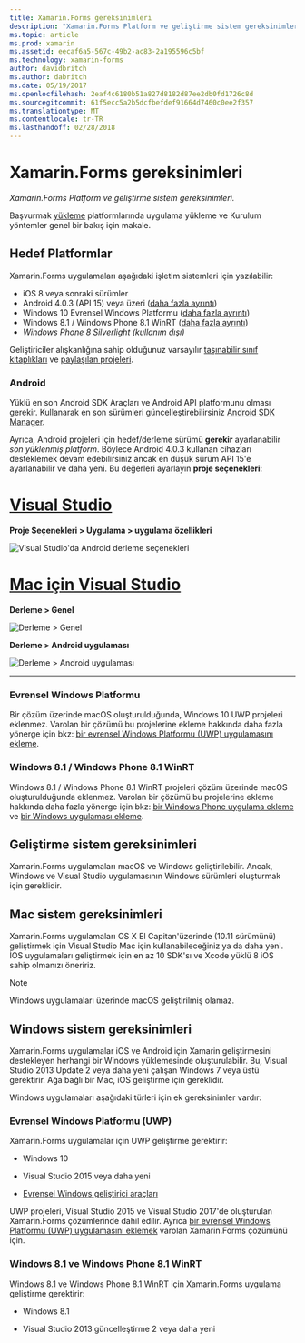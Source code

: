 ```yaml
---
title: Xamarin.Forms gereksinimleri
description: "Xamarin.Forms Platform ve geliştirme sistem gereksinimleri."
ms.topic: article
ms.prod: xamarin
ms.assetid: eecaf6a5-567c-49b2-ac83-2a195596c5bf
ms.technology: xamarin-forms
author: davidbritch
ms.author: dabritch
ms.date: 05/19/2017
ms.openlocfilehash: 2eaf4c6180b51a827d8182d87ee2db0fd1726c8d
ms.sourcegitcommit: 61f5ecc5a2b5dcfbefdef91664d7460c0ee2f357
ms.translationtype: MT
ms.contentlocale: tr-TR
ms.lasthandoff: 02/28/2018
---
```

# <a name="xamarinforms-requirements"></a>Xamarin.Forms gereksinimleri

_Xamarin.Forms Platform ve geliştirme sistem gereksinimleri._

Başvurmak [yükleme](~/cross-platform/get-started/installation/index.md) platformlarında uygulama yükleme ve Kurulum yöntemler genel bir bakış için makale.

## <a name="target-platforms"></a>Hedef Platformlar

Xamarin.Forms uygulamaları aşağıdaki işletim sistemleri için yazılabilir:

-  iOS 8 veya sonraki sürümler
-  Android 4.0.3 (API 15) veya üzeri ([daha fazla ayrıntı](#android))
-  Windows 10 Evrensel Windows Platformu ([daha fazla ayrıntı](#windows10))
-  Windows 8.1 / Windows Phone 8.1 WinRT ([daha fazla ayrıntı](#windows))
-  *Windows Phone 8 Silverlight (kullanım dışı)*

Geliştiriciler alışkanlığına sahip olduğunuz varsayılır [taşınabilir sınıf kitaplıkları](~/cross-platform/app-fundamentals/pcl.md) ve [paylaşılan projeleri](~/cross-platform/app-fundamentals/shared-projects.md).

<a name="android" />

### <a name="android"></a>Android

Yüklü en son Android SDK Araçları ve Android API platformunu olması gerekir. Kullanarak en son sürümleri güncelleştirebilirsiniz [Android SDK Manager](~/android/get-started/installation/android-sdk.md).

Ayrıca, Android projeleri için hedef/derleme sürümü **gerekir** ayarlanabilir *son yüklenmiş platform*. Böylece Android 4.0.3 kullanan cihazları desteklemek devam edebilirsiniz ancak en düşük sürüm API 15'e ayarlanabilir ve daha yeni. Bu değerleri ayarlayın **proje seçenekleri**:

# <a name="visual-studiotabvswin"></a>[Visual Studio](#tab/vswin)

**Proje Seçenekleri > Uygulama > uygulama özellikleri**

![](installation-images/options-android-vs-sml.png "Visual Studio'da Android derleme seçenekleri")

# <a name="visual-studio-for-mactabvsmac"></a>[Mac için Visual Studio](#tab/vsmac)

**Derleme > Genel**

![](installation-images/options-general-sml.png "Derleme > Genel")

**Derleme > Android uygulaması**

![](installation-images/options-android-sml.png "Derleme > Android uygulaması")

-----


<a name="windows10" />

### <a name="universal-windows-platform"></a>Evrensel Windows Platformu

Bir çözüm üzerinde macOS oluşturulduğunda, Windows 10 UWP projeleri eklenmez. Varolan bir çözümü bu projelerine ekleme hakkında daha fazla yönerge için bkz: [bir evrensel Windows Platformu (UWP) uygulamasını ekleme](~/xamarin-forms/platform/windows/installation/universal.md).


<a name="windows" />

### <a name="windows-81--windows-phone-81-winrt"></a>Windows 8.1 / Windows Phone 8.1 WinRT

Windows 8.1 / Windows Phone 8.1 WinRT projeleri çözüm üzerinde macOS oluşturulduğunda eklenmez. Varolan bir çözümü bu projelerine ekleme hakkında daha fazla yönerge için bkz: [bir Windows Phone uygulama ekleme](~/xamarin-forms/platform/windows/installation/phone.md) ve [bir Windows uygulaması ekleme](~/xamarin-forms/platform/windows/installation/tablet.md).


## <a name="development-system-requirements"></a>Geliştirme sistem gereksinimleri

Xamarin.Forms uygulamaları macOS ve Windows geliştirilebilir. Ancak, Windows ve Visual Studio uygulamasının Windows sürümleri oluşturmak için gereklidir.

## <a name="mac-system-requirements"></a>Mac sistem gereksinimleri

Xamarin.Forms uygulamaları OS X El Capitan'üzerinde (10.11 sürümünü) geliştirmek için Visual Studio Mac için kullanabileceğiniz ya da daha yeni. İOS uygulamaları geliştirmek için en az 10 SDK'sı ve Xcode yüklü 8 iOS sahip olmanızı öneririz.

> [!NOTE]
>  Windows uygulamaları üzerinde macOS geliştirilmiş olamaz.

## <a name="windows-system-requirements"></a>Windows sistem gereksinimleri

Xamarin.Forms uygulamalar iOS ve Android için Xamarin geliştirmesini destekleyen herhangi bir Windows yüklemesinde oluşturulabilir. Bu, Visual Studio 2013 Update 2 veya daha yeni çalışan Windows 7 veya üstü gerektirir. Ağa bağlı bir Mac, iOS geliştirme için gereklidir.

Windows uygulamaları aşağıdaki türleri için ek gereksinimler vardır:

### <a name="universal-windows-platform-uwp"></a>Evrensel Windows Platformu (UWP)

Xamarin.Forms uygulamalar için UWP geliştirme gerektirir:

* Windows 10

* Visual Studio 2015 veya daha yeni

* [Evrensel Windows geliştirici araçları](https://dev.windows.com/downloads/windows-10-sdk)

UWP projeleri, Visual Studio 2015 ve Visual Studio 2017'de oluşturulan Xamarin.Forms çözümlerinde dahil edilir.
Ayrıca [bir evrensel Windows Platformu (UWP) uygulamasını eklemek](~/xamarin-forms/platform/windows/installation/universal.md) varolan Xamarin.Forms çözümünü için.



### <a name="windows-81-and-windows-phone-81-winrt"></a>Windows 8.1 ve Windows Phone 8.1 WinRT

Windows 8.1 ve Windows Phone 8.1 WinRT için Xamarin.Forms uygulama geliştirme gerektirir:

* Windows 8.1

* Visual Studio 2013 güncelleştirme 2 veya daha yeni
